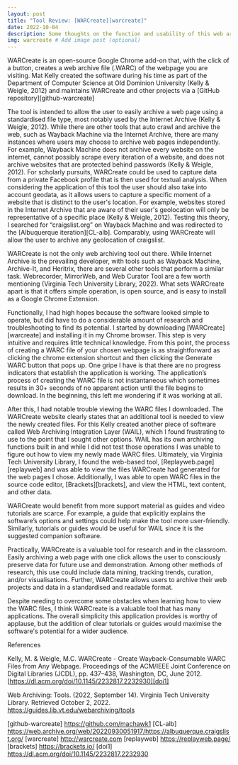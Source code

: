 ```yaml
---
layout: post
title: "Tool Review: [WARCreate][warcreate]"
date: 2022-10-04 
description: Some thoughts on the function and usability of this web archiving tool.
img: warcreate # Add image post (optional)
---
```

WARCreate is an open-source Google Chrome add-on that, with the click of a button, creates a web archive file (.WARC) of the webpage you are visiting. Mat Kelly created the software during his time as part of the Department of Computer Science at Old Dominion University (Kelly & Weigle, 2012) and maintains WARCreate and other projects via a [GitHub repository][github-warcreate] 

The tool is intended to allow the user to easily archive a web page using a standardised file type, most notably used by the Internet Archive (Kelly & Weigle, 2012). While there are other tools that auto crawl and archive the web, such as Wayback Machine via the Internet Archive, there are many instances where users may choose to archive web pages independently. For example, Wayback Machine does not archive every website on the internet, cannot possibly scrape every iteration of a website, and does not archive websites that are protected behind passwords (Kelly & Weigle, 2012). For scholarly pursuits, WARCreate could be used to capture data from a private Facebook profile that is then used for textual analysis. When considering the application of this tool the user should also take into account geodata, as it allows users to capture a specific moment of a website that is distinct to the user's location. For example, websites stored in the Internet Archive that are aware of their user's geolocation will only be representative of a specific place (Kelly & Weigle, 2012). Testing this theory, I searched for “craigslist.org” on Wayback Machine and was redirected to the [Albuquerque iteration][CL-alb]. Comparably, using WARCreate will allow the user to archive any geolocation of craigslist.

WARCreate is not the only web archiving tool out there. While Internet Archive is the prevailing developer, with tools such as Wayback Machine, Archive-It, and Heritrix, there are several other tools that perform a similar task. Webrecorder, MirrorWeb, and Web Curator Tool are a few worth mentioning (Virginia Tech University Library, 2022). What sets WARCreate apart is that it offers simple operation, is open source, and is easy to install as a Google Chrome Extension. 

Functionally, I had high hopes because the software looked simple to operate, but did have to do a considerable amount of research and troubleshooting to find its potential. I started by downloading [WARCreate][warcreate] and installing it in my Chrome browser. This step is very intuitive and requires little technical knowledge. From this point, the process of creating a WARC file of your chosen webpage is as straightforward as clicking the chrome extension shortcut and then clicking the Generate WARC button that pops up. One gripe I have is that there are no progress indicators that establish the application is working. The application’s process of creating the WARC file is not instantaneous which sometimes results in 30+ seconds of no apparent action until the file begins to download. In the beginning, this left me wondering if it was working at all.  

After this, I had notable trouble viewing the WARC files I downloaded. The WARCreate website clearly states that an additional tool is needed to view the newly created files. For this Kelly created another piece of software called Web Archiving Integration Layer (WAIL), which I found frustrating to use to the point that I sought other options. WAIL has its own archiving functions built in and while I did not test those operations I was unable to figure out how to view my newly made WARC files. Ultimately, via Virginia Tech University Library, I found the web-based tool, [Replayweb.page][replayweb] and was able to view the files WARCreate had generated for the web pages I chose. Additionally, I was able to open WARC files in the source code editor, [Brackets][brackets], and view the HTML, text content, and other data. 

WARCreate would benefit from more support material as guides and video tutorials are scarce. For example, a guide that explicitly explains the software’s options and settings could help make the tool more user-friendly. Similarly, tutorials or guides would be useful for WAIL since it is the suggested companion software.

Practically, WARCreate is a valuable tool for research and in the classroom. Easily archiving a web page with one click allows the user to consciously preserve data for future use and demonstration. Among other methods of research, this use could include data mining, tracking trends, curation, and/or visualisations. Further, WARCreate allows users to archive their web projects and data in a standardised and readable format. 

Despite needing to overcome some obstacles when learning how to view the WARC files, I think WARCreate is a valuable tool that has many applications. The overall simplicity this application provides is worthy of applause, but the addition of clear tutorials or guides would maximise the software's potential for a wider audience.

References

Kelly, M. & Weigle, M.C. WARCreate - Create Wayback-Consumable WARC Files from Any Webpage. Proceedings of the ACM/IEEE Joint Conference on Digital Libraries (JCDL), pp. 437–438, Washington, DC, June 2012. [https://dl.acm.org/doi/10.1145/2232817.2232930][doi1] 

Web Archiving: Tools. (2022, September 14). Virginia Tech University Library. Retrieved October 2, 2022. https://guides.lib.vt.edu/webarchiving/tools

[github-warcreate] https://github.com/machawk1 
[CL-alb] https://web.archive.org/web/20220930051917/https://albuquerque.craigslist.org/
[warcreate] http://warcreate.com 
[replayweb] https://replayweb.page/
[brackets] https://brackets.io/ 
[doi1] https://dl.acm.org/doi/10.1145/2232817.2232930
